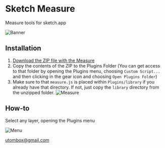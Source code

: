 Sketch Measure
======

Measure tools for sketch.app

![Banner](http://cl.ly/image/1p3r0C1y2k40/banner@2x.png)

Installation
--------
1. [Download the ZIP file with the Measure](https://github.com/utom/sketch-measure/archive/master.zip)
2. Copy the contents of the ZIP to the Plugins Folder (You can get access to that folder by opening the Plugins menu, choosing `Custom Script...` and then clicking in the gear icon and choosing `Open Plugins Folder`)
3. Make sure to that `measure.js` is placed within `Plugins/library` if you already have that directory. If not, just copy the `library` directory from the unzipped folder.
![Measure](http://f.cl.ly/items/241W02313j2t1N3n1E3H/Screen%20Shot%202014-04-03%20at%201.05.17%20PM.png)


How-to
------

Select any layer, opening the Plugins menu

![Menu](http://cl.ly/image/3A0b3R2L011U/menu.png)



utombox@gmail.com

